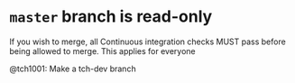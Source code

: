 # `master` branch is read-only

If you wish to merge, all Continuous integration checks MUST pass before being allowed to merge. This applies for everyone

@tch1001: Make a tch-dev branch
